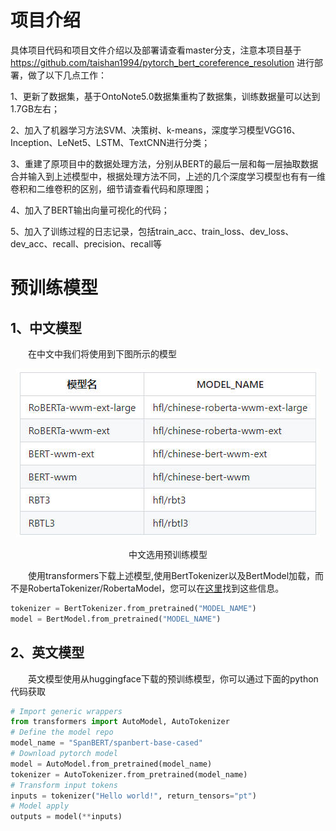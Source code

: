 # 项目介绍
具体项目代码和项目文件介绍以及部署请查看master分支，注意本项目基于 https://github.com/taishan1994/pytorch_bert_coreference_resolution 进行部署，做了以下几点工作：

1、更新了数据集，基于OntoNote5.0数据集重构了数据集，训练数据量可以达到1.7GB左右；

2、加入了机器学习方法SVM、决策树、k-means，深度学习模型VGG16、Inception、LeNet5、LSTM、TextCNN进行分类；

3、重建了原项目中的数据处理方法，分别从BERT的最后一层和每一层抽取数据合并输入到上述模型中，根据处理方法不同，上述的几个深度学习模型也有有一维卷积和二维卷积的区别，细节请查看代码和原理图；

4、加入了BERT输出向量可视化的代码；

5、加入了训练过程的日志记录，包括train_acc、train_loss、dev_loss、dev_acc、recall、precision、recall等


# 预训练模型
## 1、中文模型
&emsp;&emsp;在中文中我们将使用到下图所示的模型

<div align="center">
  <img src="./img/chinese_pretrained_model.jpg" />
</div>

<p align="center">中文选用预训练模型</p>

&emsp;&emsp;使用transformers下载上述模型,使用BertTokenizer以及BertModel加载，而不是RobertaTokenizer/RobertaModel，您可以在[这里](https://github.com/ymcui/Chinese-BERT-wwm#%E4%B8%AD%E6%96%87%E6%A8%A1%E5%9E%8B%E4%B8%8B%E8%BD%BD)找到这些信息。

```python
tokenizer = BertTokenizer.from_pretrained("MODEL_NAME")
model = BertModel.from_pretrained("MODEL_NAME")
```

## 2、英文模型

&emsp;&emsp;英文模型使用从huggingface下载的预训练模型，你可以通过下面的python代码获取

```python
# Import generic wrappers
from transformers import AutoModel, AutoTokenizer
# Define the model repo
model_name = "SpanBERT/spanbert-base-cased"
# Download pytorch model
model = AutoModel.from_pretrained(model_name)
tokenizer = AutoTokenizer.from_pretrained(model_name)
# Transform input tokens
inputs = tokenizer("Hello world!", return_tensors="pt")
# Model apply
outputs = model(**inputs)
```
